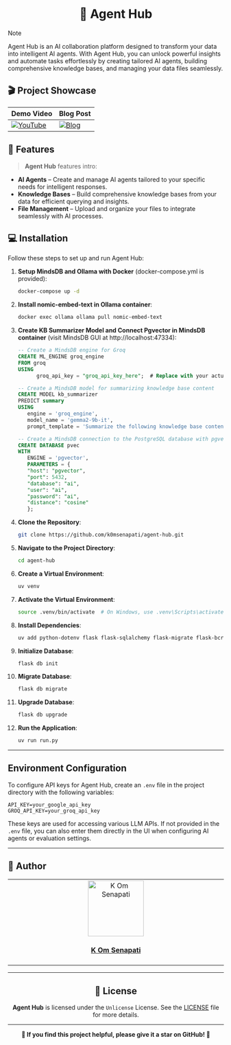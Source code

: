 <h1 align="center">🤖 Agent Hub</h1>

> [!NOTE]
> 
> Agent Hub is an AI collaboration platform designed to transform your data into intelligent AI agents. With Agent Hub, you can unlock powerful insights and automate tasks effortlessly by creating tailored AI agents, building comprehensive knowledge bases, and managing your data files seamlessly.

## 🎬 Project Showcase

| Demo Video                                                                 | Blog Post                                                                 |
|----------------------------------------------------------------------------|--------------------------------------------------------------------------|
| [![YouTube](http://i.ytimg.com/vi/QJCWjR2hZ20/hqdefault.jpg)](https://www.youtube.com/watch?v=QJCWjR2hZ20) | [![Blog](https://media2.dev.to/dynamic/image/width=1000,height=420,fit=cover,gravity=auto,format=auto/https%3A%2F%2Fdev-to-uploads.s3.amazonaws.com%2Fuploads%2Farticles%2F5aikf3m0gs5jfmsnh5gv.png)](https://dev.to/k0msenapati/building-a-smart-knowledge-platform-with-mindsdb-5anb) |

## 🌟 Features

> **Agent Hub** features intro:

- **AI Agents** – Create and manage AI agents tailored to your specific needs for intelligent responses.
- **Knowledge Bases** – Build comprehensive knowledge bases from your data for efficient querying and insights.
- **File Management** – Upload and organize your files to integrate seamlessly with AI processes.

## 💻 Installation

Follow these steps to set up and run Agent Hub:

1. **Setup MindsDB and Ollama with Docker** (docker-compose.yml is provided):

   ```bash
   docker-compose up -d
   ```

2. **Install nomic-embed-text in Ollama container**:

   ```bash
   docker exec ollama ollama pull nomic-embed-text
   ```

3. **Create KB Summarizer Model and Connect Pgvector in MindsDB container** (visit MindsDB GUI at http://localhost:47334):

   ```sql
   -- Create a MindsDB engine for Groq
   CREATE ML_ENGINE groq_engine
   FROM groq
   USING
         groq_api_key = "groq_api_key_here";  # Replace with your actual Groq API key

   -- Create a MindsDB model for summarizing knowledge base content
   CREATE MODEL kb_summarizer
   PREDICT summary
   USING
      engine = 'groq_engine',
      model_name = 'gemma2-9b-it',
      prompt_template = 'Summarize the following knowledge base content concisely and highlight key insights:\n\n{{kb_content}}\n\nSummary:';

   -- Create a MindsDB connection to the PostgreSQL database with pgvector
   CREATE DATABASE pvec
   WITH
      ENGINE = 'pgvector',
      PARAMETERS = {
      "host": "pgvector",
      "port": 5432,
      "database": "ai",
      "user": "ai",
      "password": "ai",
      "distance": "cosine"
      };
   ```

4. **Clone the Repository**:

   ```bash
   git clone https://github.com/k0msenapati/agent-hub.git
   ```

5. **Navigate to the Project Directory**:

   ```bash
   cd agent-hub
   ```

6. **Create a Virtual Environment**:

   ```bash
   uv venv
   ```

7. **Activate the Virtual Environment**:

   ```bash
   source .venv/bin/activate  # On Windows, use .venv\Scripts\activate
   ```

8. **Install Dependencies**:

   ```bash
   uv add python-dotenv flask flask-sqlalchemy flask-migrate flask-bcrypt flask-login mindsdb_sdk
   ```

9. **Initialize Database**:

   ```bash
   flask db init
   ```

10. **Migrate Database**:

    ```bash
    flask db migrate
    ```

11. **Upgrade Database**:

    ```bash
    flask db upgrade
    ```

12. **Run the Application**:

    ```bash
    uv run run.py
    ```

---

## Environment Configuration

To configure API keys for Agent Hub, create an `.env` file in the project directory with the following variables:

```
API_KEY=your_google_api_key
GROQ_API_KEY=your_groq_api_key
```

These keys are used for accessing various LLM APIs. If not provided in the `.env` file, you can also enter them directly in the UI when configuring AI agents or evaluation settings.

---


## 👤 Author

<table>
  <tbody>
    <tr>
        <td align="center" valign="top" width="14.28%"><a href="https://github.com/k0msenapati"><img src="https://github.com/k0msenapati.png?s=100" width="130px;" alt="K Om Senapati"/></a><br /><a href="https://github.com/k0msenapati"><h4><b>K Om Senapati</b></h3></a></td>
    </tr>
  </tbody>
</table>

---

<h2 align="center">📄 License</h2>

<p align="center">
<strong>Agent Hub</strong> is licensed under the <code>Unlicense</code> License. See the <a href="https://github.com/k0msenapati/agent-hub/blob/main/LICENSE">LICENSE</a> file for more details.
</p>

---

<p align="center">
    <strong>🌟 If you find this project helpful, please give it a star on GitHub! 🌟</strong>
</p>
